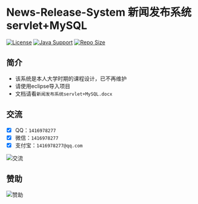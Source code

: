 # News-Release-System 新闻发布系统servlet+MySQL

[![License](https://img.shields.io/github/license/ali1416/News-Release-System?label=License)](https://opensource.org/licenses/BSD-3-Clause)
[![Java Support](https://img.shields.io/badge/Java-8+-green)](https://openjdk.org/)
[![Repo Size](https://img.shields.io/github/repo-size/ali1416/News-Release-System?label=Repo%20Size&color=success)](https://github.com/ALI1416/News-Release-System/archive/refs/heads/master.zip)

## 简介

- 该系统是本人大学时期的课程设计，已不再维护
- 请使用eclipse导入项目
- 文档请看`新闻发布系统servlet+MySQL.docx`

## 交流

- [x] QQ：`1416978277`
- [x] 微信：`1416978277`
- [x] 支付宝：`1416978277@qq.com`

![交流](https://cdn.jsdelivr.net/gh/ALI1416/ALI1416/image/contact.png)

## 赞助

![赞助](https://cdn.jsdelivr.net/gh/ALI1416/ALI1416/image/donate.png)
